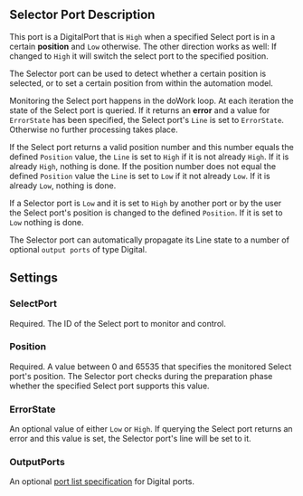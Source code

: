 ## Selector Port Description

This port is a DigitalPort that is `High` when a specified Select port is in a certain **position** and `Low` otherwise. The other direction works as well: If changed to `High` it will switch the select port to the specified position.

The Selector port can be used to detect whether a certain position is selected, or to set a certain position from within the automation model.

Monitoring the Select port happens in the doWork loop. At each iteration the state of the Select port is queried. If it returns an **error** and a value for `ErrorState` has been specified, the Select port's `Line` is set to `ErrorState`. Otherwise no further processing takes place.

If the Select port returns a valid position number and this number equals the defined `Position` value, the `Line` is set to `High` if it is not already `High`. If it is already `High`, nothing is done. If the position number does not equal the defined `Position` value the `Line` is set to `Low` if it not already `Low`. If it is already `Low`, nothing is done.

If a Selector port is `Low` and it is set to `High` by another port or by the user the Select port's position is changed to the defined `Position`. If it is set to `Low` nothing is done.

The Selector port can automatically propagate its Line state to a number of optional `output ports` of type Digital.

## Settings

### SelectPort
Required. The ID of the Select port to monitor and control.

### Position
Required. A value between 0 and 65535 that specifies the monitored Select port's position. The Selector port checks during the preparation phase whether the specified Select port supports this value.

### ErrorState
An optional value of either `Low` or `High`. If querying the Select port returns an error and this value is set, the Selector port's line will be set to it.

### OutputPorts
An optional [port list specification](../ports.md#port_lists) for Digital ports.
